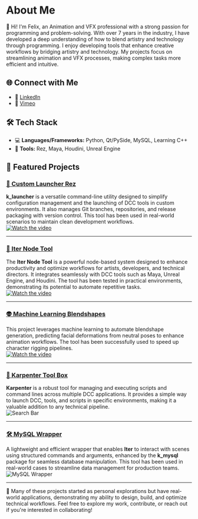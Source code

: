 # About Me  

👋 Hi! I'm Felix, an Animation and VFX professional with a strong passion for programming and problem-solving. With over 7 years in the industry, I have developed a deep understanding of how to blend artistry and technology through programming. I enjoy developing tools that enhance creative workflows by bridging artistry and technology. My projects focus on streamlining animation and VFX processes, making complex tasks more efficient and intuitive.

## 🌐 Connect with Me  
- 🔗 [LinkedIn](https://www.linkedin.com/in/felixbenicourt/)  
- 🎥 [Vimeo](https://vimeo.com/user23522012)  

## 🛠️ Tech Stack  
- 💻 **Languages/Frameworks:** Python, Qt/PySide, MySQL, Learning C++
- 🧪 **Tools:** Rez, Maya, Houdini, Unreal Engine  

## 🚀 Featured Projects  

### [🌌 Custom Launcher Rez](https://github.com/felixBenicourt/k_launcher)  
**k_launcher** is a versatile command-line utility designed to simplify configuration management and the launching of DCC tools in custom environments. 
It also manages Git branches, repositories, and release packaging with version control. This tool has been used in real-world scenarios to maintain clean development workflows.  
[![Watch the video](https://i.imgur.com/RkaPYbH.png)](https://vimeo.com/1044001514)  

---  

### [🎨 Iter Node Tool](https://github.com/felixBenicourt/iter-doc)  
The **Iter Node Tool** is a powerful node-based system designed to enhance productivity and optimize workflows for artists, developers, and technical directors. 
It integrates seamlessly with DCC tools such as Maya, Unreal Engine, and Houdini. The tool has been tested in practical environments, demonstrating its potential to automate repetitive tasks.  
[![Watch the video](https://media0.giphy.com/media/v1.Y2lkPTc5MGI3NjExd3ExcWJpbmV4NmsxMHgyYjllamk3cTZzZjIybGNpbHppdG9xcHJ3NCZlcD12MV9pbnRlcm5hbF9naWZfYnlfaWQmY3Q9Zw/tJdOBEFA3RNnu3IDwf/giphy.gif)](https://vimeo.com/899695629)  

---  

### [👽 Machine Learning Blendshapes](https://github.com/felixBenicourt/ml_blendshapes_doc)  
This project leverages machine learning to automate blendshape generation, predicting facial deformations from neutral poses to enhance animation workflows. The tool has been successfully used to speed up character rigging pipelines.  
[![Watch the video](https://i.imgur.com/dV9DvzP.png)](https://vimeo.com/manage/videos/1050592377)  

---  

### [🧰 Karpenter Tool Box](https://github.com/felixBenicourt/karpenter)  
**Karpenter** is a robust tool for managing and executing scripts and command lines across multiple DCC applications. It provides a simple way to launch DCC, tools, and scripts in specific environments, making it a valuable addition to any technical pipeline.  
![Search Bar](https://media1.giphy.com/media/v1.Y2lkPTc5MGI3NjExbGZqejBrNzB4MzJzNDliMHgxamlncGZqbWEzcGd3ZGlqeXZwdmszdCZlcD12MV9pbnRlcm5hbF9naWZfYnlfaWQmY3Q9Zw/IidIrvm14Q0lxrQQl2/giphy.webp)  

---  

### [🛠️ MySQL Wrapper](https://github.com/felixBenicourt/iterCmds/blob/main/1.0.2/examples/mysql_info.md)  
A lightweight and efficient wrapper that enables **Iter** to interact with scenes using structured commands and arguments, enhanced by the **k_mysql** package for seamless database manipulation. This tool has been used in real-world cases to streamline data management for production teams.  
![MySQL Wrapper](https://i.imgur.com/YjGWhzU.png)  

---  

🚀 Many of these projects started as personal explorations but have real-world applications, demonstrating my ability to design, build, and optimize technical workflows. Feel free to explore my work, contribute, or reach out if you're interested in collaborating!

